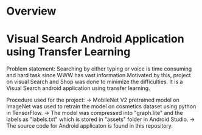 # Overview
# Visual Search Android Application using Transfer Learning

Problem statement:
  Searching by either typing or voice is time consuming and hard task since WWW has vast information.Motivated by this, project on visual Search and Shop was done to minimize the difficulties. It is a Visual Search android application using transfer learning.   


Procedure used for the project:
-> MobileNet V2 pretrained model on ImageNet was used to retrain the model on cosmetics dataset using python in TensorFlow.
-> The model was compressed into "graph.lite" and the labels as "labels.txt" which is stored in "assets" folder in Android Studio.
-> The source code for Android applicaton is found in this repository.

